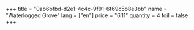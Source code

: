 +++
title = "0ab6bfbd-d2e1-4c4c-9f91-6f69c5b8e3bb"
name = "Waterlogged Grove"
lang = ["en"]
price = "6.11"
quantity = 4
foil = false
+++

